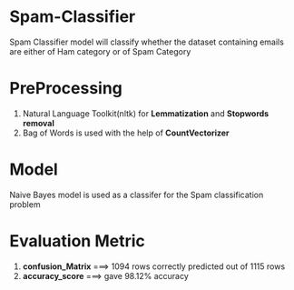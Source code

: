 # Spam-Classifier
Spam Classifier model will classify whether the dataset containing emails are either of Ham category or of Spam Category

PreProcessing
===========================
1. Natural Language Toolkit(nltk) for **Lemmatization** and **Stopwords removal**
2. Bag of Words is used with the help of **CountVectorizer**

Model
===========================
Naive Bayes model is used as a classifer for the Spam classification problem

Evaluation Metric
===========================
1. **confusion_Matrix** ===> 1094 rows correctly predicted out of 1115 rows
2. **accuracy_score**   ===> gave 98.12% accuracy

